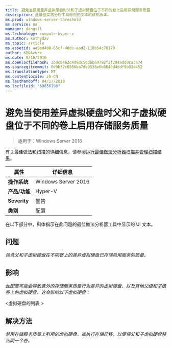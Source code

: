 ```yaml
---
title: 避免当使用差异虚拟硬盘时父和子虚拟硬盘位于不同的卷上启用存储服务质量
description: 此最佳实践分析工具规则的文本的联机版本。
ms.prod: windows-server-threshold
ms.service: na
manager: dongill
ms.technology: compute-hyper-v
ms.author: kathydav
ms.topic: article
ms.assetid: aa9ed408-65cf-40dc-aad2-118b54c70179
author: KBDAzure
ms.date: 8/16/2016
ms.openlocfilehash: 2bdc8462c4d9dc50dbb69792f2f294add0ca3a74
ms.sourcegitcommit: 0d0b32c8986ba7db9536e0b8648d4ddf9b03e452
ms.translationtype: MT
ms.contentlocale: zh-CN
ms.lasthandoff: 04/17/2019
ms.locfileid: "59856198"
---
```

# <a name="avoid-enabling-storage-quality-of-service-when-using-a-differencing-virtual-hard-disk-when-the-parent-and-child-virtual-hard-disks-are-on-different-volumes"></a>避免当使用差异虚拟硬盘时父和子虚拟硬盘位于不同的卷上启用存储服务质量

>适用于：Windows Server 2016

有关最佳做法和扫描的详细信息，请参阅[运行最佳做法分析器扫描并管理扫描结果](https://go.microsoft.com/fwlink/p/?LinkID=223177)。  
  
|属性|详细信息|  
|-|-|  
|**操作系统**|Windows Server 2016|  
|**产品/功能**|Hyper-V|  
|**Severity**|警告|  
|**类别**|配置|  
  
在以下部分中，斜体指示在此问题的最佳做法分析器工具中显示的 UI 文本。
  
## <a name="issue"></a>**问题**  
*包含父和子虚拟硬盘在不同卷上的差异虚拟硬盘已存储启用服务的质量。*  
  
## <a name="impact"></a>**影响**  
*此配置可能会导致意外的存储服务质量行为差异的虚拟硬盘，以及其他父级和子级卷上的虚拟硬盘。这会影响以下虚拟硬盘：*  
  
\<虚拟硬盘的列表 >  
  
## <a name="resolution"></a>**解决方法**  
*禁用存储服务质量上引用的虚拟硬盘，或执行存储迁移，以便将父和子虚拟硬盘移到同一个卷。*  
  


